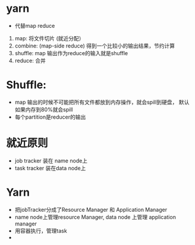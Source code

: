 # yarn

- 代替map reduce
1. map: 将文件切片 (就近分配）
2. combine: (map-side reduce) 得到一个比较小的输出结果，节约计算
3. shuffle: map 输出作为reduce的输入就是shuffle
4. reduce: 合并


# Shuffle:
- map 输出的时候不可能把所有文件都放到内存操作，就会spill到硬盘， 默认如果内存到80%就会spill
- 每个partition是reducer的输出

# 就近原则
- job tracker 装在 name node上
- task tracker 装在data node上

# Yarn
- 把jobTracker分成了Resource Manager 和 Application Manager
- name node上管理resource Manager, data node 上管理 application manager
- 用容器执行，管理task
- 


